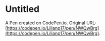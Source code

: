# Untitled

A Pen created on CodePen.io. Original URL: [https://codepen.io/Lilianp17/pen/NWQwBrg](https://codepen.io/Lilianp17/pen/NWQwBrg).

